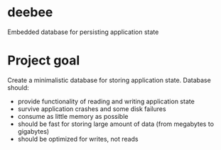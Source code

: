 # deebee

Embedded database for persisting application state

# Project goal

Create a minimalistic database for storing application state. Database should:

* provide functionality of reading and writing application state
* survive application crashes and some disk failures
* consume as little memory as possible
* should be fast for storing large amount of data (from megabytes to gigabytes)
* should be optimized for writes, not reads
